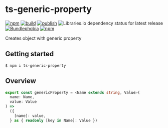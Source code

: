 # ts-generic-property

[![npm](https://img.shields.io/npm/v/ts-generic-property)](https://npm.im/ts-generic-property)
[![build](https://github.com/iyegoroff/ts-generic-property/workflows/build/badge.svg)](https://github.com/iyegoroff/ts-generic-property/actions/workflows/build.yml)
[![publish](https://github.com/iyegoroff/ts-generic-property/workflows/publish/badge.svg)](https://github.com/iyegoroff/ts-generic-property/actions/workflows/publish.yml)
![Libraries.io dependency status for latest release](https://img.shields.io/librariesio/release/npm/ts-generic-property)
[![Bundlephobia](https://img.shields.io/bundlephobia/minzip/ts-generic-property?label=min+gzip)](https://bundlephobia.com/package/ts-generic-property)
[![npm](https://img.shields.io/npm/l/ts-generic-property.svg?t=1495378566925)](https://www.npmjs.com/package/ts-generic-property)

Creates object with generic property

## Getting started

`$ npm i ts-generic-property`

## Overview

```typescript
export const genericProperty = <Name extends string, Value>(
  name: Name,
  value: Value
) =>
  ({
    [name]: value,
  } as { readonly [key in Name]: Value })
```
